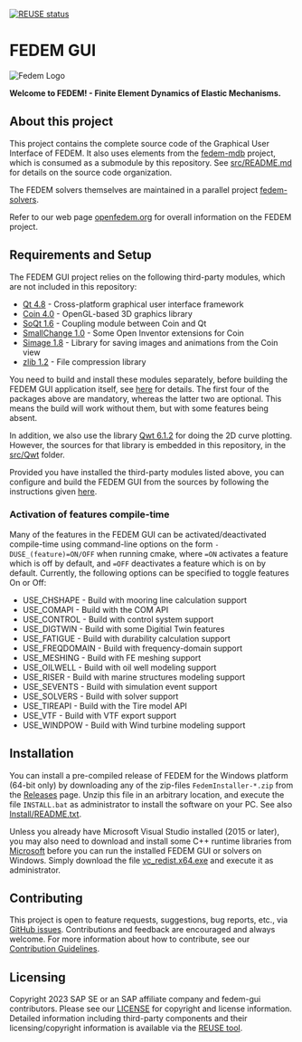 <!---
  SPDX-FileCopyrightText: 2023 SAP SE

  SPDX-License-Identifier: Apache-2.0

  This file is part of FEDEM - https://openfedem.org
--->

[![REUSE status](https://api.reuse.software/badge/github.com/openfedem/fedem-gui)](https://api.reuse.software/info/github.com/openfedem/fedem-gui)

# FEDEM GUI

![Fedem Logo](https://github.com/openfedem/fedem-foundation/blob/main/cfg/FedemLogo.png "Welcome to FEDEM")

**Welcome to FEDEM! - Finite Element Dynamics of Elastic Mechanisms.**

## About this project

This project contains the complete source code of
the Graphical User Interface of FEDEM. It also uses elements from
the [fedem-mdb](https://github.com/openfedem/fedem-mdb) project,
which is consumed as a submodule by this repository.
See [src/README.md](src/README.md) for details on the source code organization.

The FEDEM solvers themselves are maintained in a parallel project
[fedem-solvers](https://github.com/openfedem/fedem-solvers).

Refer to our web page [openfedem.org](https://openfedem.org/)
for overall information on the FEDEM project.

## Requirements and Setup

The FEDEM GUI project relies on the following third-party modules,
which are not included in this repository:

* [Qt 4.8](https://download.qt.io/archive/qt/4.8/) -
  Cross-platform graphical user interface framework
* [Coin 4.0](https://github.com/coin3d/coin) -
  OpenGL-based 3D graphics library
* [SoQt 1.6](https://github.com/coin3d/soqt) -
  Coupling module between Coin and Qt
* [SmallChange 1.0](https://github.com/coin3d/smallchange) -
  Some Open Inventor extensions for Coin
* [Simage 1.8](https://github.com/coin3d/simage) -
  Library for saving images and animations from the Coin view
* [zlib 1.2](https://zlib.net/) -
  File compression library

You need to build and install these modules separately,
before building the FEDEM GUI application itself,
see [here](BUILD.md#build-of-external-3rd-party-modules) for details.
The first four of the packages above are mandatory,
whereas the latter two are optional.
This means the build will work without them,
but with some features being absent.

In addition, we also use the library [Qwt 6.1.2](https://qwt.sourceforge.io/)
for doing the 2D curve plotting.
However, the sources for that library is embedded in this repository,
in the [src/Qwt](src/Qwt) folder.

Provided you have installed the third-party modules listed above,
you can configure and build the FEDEM GUI from the sources by following
the instructions given [here](BUILD.md#build-the-fedem-gui-application).

### Activation of features compile-time

Many of the features in the FEDEM GUI can be activated/deactivated compile-time
using command-line options on the form `-DUSE_(feature)=ON/OFF`
when running cmake, where `=ON` activates a feature which is off by default,
and `=OFF` deactivates a feature which is on by default.
Currently, the following options can be specified to toggle features On or Off:

* USE_CHSHAPE - Build with mooring line calculation support
* USE_COMAPI - Build with the COM API
* USE_CONTROL - Build with control system support
* USE_DIGTWIN - Build with some Digitial Twin features
* USE_FATIGUE - Build with durability calculation support
* USE_FREQDOMAIN - Build with frequency-domain support
* USE_MESHING - Build with FE meshing support
* USE_OILWELL - Build with oil well modeling support
* USE_RISER - Build with marine structures modeling support
* USE_SEVENTS - Build with simulation event support
* USE_SOLVERS - Build with solver support
* USE_TIREAPI - Build with the Tire model API
* USE_VTF - Build with VTF export support
* USE_WINDPOW - Build with Wind turbine modeling support

## Installation

You can install a pre-compiled release of FEDEM for the Windows platform
(64-bit only) by downloading any of the zip-files `FedemInstaller-*.zip`
from the [Releases](https://github.com/openfedem/fedem-gui/releases) page.
Unzip this file in an arbitrary location, and execute the file `INSTALL.bat`
as administrator to install the software on your PC.
See also [Install/README.txt](Install/README.txt).

Unless you already have Microsoft Visual Studio installed (2015 or later),
you may also need to download and install some C++ runtime libraries from
[Microsoft](https://learn.microsoft.com/en-us/cpp/windows/latest-supported-vc-redist?view=msvc-170)
before you can run the installed FEDEM GUI or solvers on Windows.
Simply download the file [vc_redist.x64.exe](https://aka.ms/vs/17/release/vc_redist.x64.exe)
and execute it as administrator.

## Contributing

This project is open to feature requests, suggestions, bug reports, etc.,
via [GitHub issues](https://github.com/openfedem/fedem-gui/issues).
Contributions and feedback are encouraged and always welcome.
For more information about how to contribute,
see our [Contribution Guidelines](.github/CONTRIBUTING.md).

## Licensing

Copyright 2023 SAP SE or an SAP affiliate company and fedem-gui contributors.
Please see our [LICENSE](LICENSE) for copyright and license information.
Detailed information including third-party components and their licensing/copyright information
is available via the [REUSE tool](https://api.reuse.software/info/github.com/openfedem/fedem-gui).
